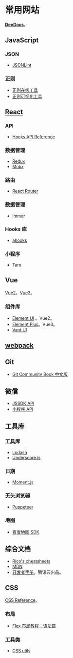 # 常用网站
[**DevDocs**](https://devdocs.io/)。

## JavaScript

### JSON

- [JSONLint](https://jsonlint.com/)

### 正则

- [正则在线工具](https://regexr.com/)
- [正则可视化工具](https://jex.im/regulex/)

## [React](https://reactjs.org/)

### API

- [Hooks API Reference](https://reactjs.org/docs/hooks-reference.html)

### 数据管理

- [Redux](https://redux.js.org/)
- [Mobx](https://cn.mobx.js.org/)

### 路由

- [React Router](https://reactrouter.com/web/guides/quick-start)

### 数据管理

- [Immer](https://github.com/immerjs/immer)

### Hooks 库

- [ahooks](https://ahooks.js.org/hooks/async)

### 小程序

- [Taro](https://nervjs.github.io/taro/docs/README)

## Vue

[Vue2](https://cn.vuejs.org/)。[Vue3](https://v3.cn.vuejs.org/)。

### 组件库

- [Element UI](https://element.eleme.cn/2.15/#/zh-CN/component/installation) 。Vue2。
- [Element Plus](https://element-plus.gitee.io/#/zh-CN)。Vue3。
- [Vant UI](https://youzan.github.io/vant/#/en-US/)

## [webpack](https://webpack.js.org/)

## Git

- [Git Community Book 中文版](http://gitbook.liuhui998.com/index.html)

## 微信

- [JSSDK API](https://developers.weixin.qq.com/doc/offiaccount/OA_Web_Apps/JS-SDK.html)
- [小程序 API](https://developers.weixin.qq.com/miniprogram/dev/api/)

## 工具库

### 工具库

- [Lodash](https://lodash.com/)
- [Underscore.js](http://underscorejs.org/)

### 日期

- [Moment.js](https://momentjs.com/docs/)

### 无头浏览器

- [Puppeteer](https://zhaoqize.github.io/puppeteer-api-zh_CN/#?product=Puppeteer&version=v5.2.1&show=api-event-domcontentloaded)

### 地图

- [百度地图 SDK](https://lbsyun.baidu.com/index.php?title=jspopular)

## 综合文档

- [Rico's cheatsheets](https://devhints.io/)
- [MDN](https://developer.mozilla.org/zh-CN/)
- [开发者手册](https://cloud.tencent.com/developer/devdocs)。腾讯云出品。

## CSS

[CSS Reference](http://tympanus.net/codrops/css_reference/)。

### 布局

- [Flex 布局教程：语法篇](http://www.ruanyifeng.com/blog/2015/07/flex-grammar.html)

### 工具类

- [CSS utils](https://github.com/iamjoel/css-utils)